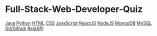 # Full-Stack-Web-Developer-Quiz
<a href="https://github.com/Ebazhanov/linkedin-skill-assessments-quizzes/blob/main/java/java-quiz.md" class="button">Java</a>
<a href="https://github.com/Ebazhanov/linkedin-skill-assessments-quizzes/blob/main/python/python-quiz.md" class="button">Python</a>
<a href="https://github.com/Ebazhanov/linkedin-skill-assessments-quizzes/blob/main/html/html-quiz.md" class="button">HTML</a>
<a href="https://github.com/Ebazhanov/linkedin-skill-assessments-quizzes/blob/main/css/css-quiz.md" class="button">CSS</a>
<a href="https://github.com/Ebazhanov/linkedin-skill-assessments-quizzes/blob/main/javascript/javascript-quiz.md" class="button">JavaScript</a>
<a href="https://github.com/Ebazhanov/linkedin-skill-assessments-quizzes/blob/main/reactjs/reactjs-quiz.md" class="button">ReactJS</a>
<a href="https://github.com/Ebazhanov/linkedin-skill-assessments-quizzes/blob/main/node.js/node.js-quiz.md" class="button">NodeJS</a>
<a href="https://github.com/Ebazhanov/linkedin-skill-assessments-quizzes/blob/main/mongodb/mongodb-quiz.md" class="button">MongoDB</a>
<a href="https://github.com/Ebazhanov/linkedin-skill-assessments-quizzes/blob/main/mysql/mysql-quiz.md" class="button">MySQL</a>
<a href="https://github.com/Ebazhanov/linkedin-skill-assessments-quizzes/blob/main/git/git-quiz.md" class="button">Git/Github</a>
<a href="https://github.com/Ebazhanov/linkedin-skill-assessments-quizzes/blob/main/rest-api/rest-api-quiz.md" class="button">RestAPI</a>
